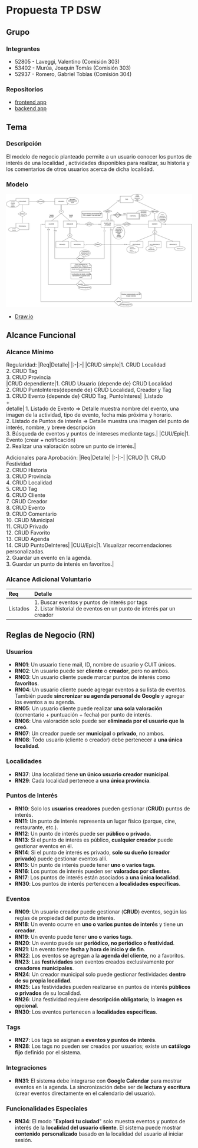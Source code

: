 # Propuesta TP DSW

## Grupo
### Integrantes
* 52805 - Laveggi, Valentino (Comisión 303)
* 53402 - Murúa, Joaquín Tomás (Comisión 303)
* 52937 - Romero, Gabriel Tobías (Comisión 304)

### Repositorios
* [frontend app](https://github.com/Evenaut7/TP_DSW_FrontendApp.git)
* [backend app](https://github.com/Evenaut7/TP_DSW_BackendApp.git)


## Tema
### Descripción
El modelo de negocio planteado permite a un usuario conocer los puntos de interés de una localidad , actividades disponibles para realizar, su historia y los comentarios de otros usuarios acerca de dicha localidad. 

### Modelo
![image](DER_Proyecto.png)

* [Draw.io](https://drive.google.com/file/d/1wmEwmmVv6VVJS08DoNGEGxvJpjB_NxlN/view?usp=sharing)

## Alcance Funcional 

### Alcance Mínimo
Regularidad:
|Req|Detalle|
|:-|:-|
|CRUD simple|1. CRUD Localidad <br>2. CRUD Tag<br>3. CRUD Provincia <br>
|CRUD dependiente|1. CRUD Usuario {depende de} CRUD Localidad <br>2. CRUD PuntoInteres{depende de} CRUD Localidad, Creador y Tag <br> 3. CRUD Evento {depende de} CRUD Tag, PuntoInteres|
|Listado<br>+<br>detalle| 1. Listado de Evento  => Detalle muestra nombre del evento, una imagen de la actividad, tipo de evento, fecha más próxima y horario.<br>2. Listado de Puntos de interés => Detalle muestra una imagen del punto de interés, nombre, y breve descripción <br>3. Búsqueda de eventos y puntos de intereses mediante tags.|
|CUU/Epic|1. Evento (crear + notificación)<br>2. Realizar una valoración sobre un punto de interés.|


Adicionales para Aprobación:
|Req|Detalle|
|:-|:-|
|CRUD |1. CRUD Festividad <br>2. CRUD Historia<br>3. CRUD Provincia<br>4. CRUD Localidad<br>5. CRUD Tag<br>6. CRUD Cliente<br>7. CRUD Creador <br>8. CRUD Evento<br>9. CRUD Comentario<br>10. CRUD Municipal<br>11. CRUD Privado<br>12. CRUD Favorito<br>13. CRUD Agenda<br>14. CRUD PuntoDeInteres|
|CUU/Epic|1. Visualizar recomendaciones personalizadas.<br> 2. Guardar un evento en la agenda.<br>3. Guardar un punto de interés en favoritos.|


### Alcance Adicional Voluntario
|Req|Detalle|
|:-|:-|
|Listados|1. Buscar eventos y puntos de interés por tags <br>2. Listar historial de eventos en un punto de interés par un creador<br>

## Reglas de Negocio (RN)

### Usuarios

- **RN01**: Un usuario tiene mail, ID, nombre de usuario y CUIT únicos.
- **RN02**: Un usuario puede ser **cliente** o **creador**, pero no ambos.
- **RN03**: Un usuario cliente puede marcar puntos de interés como **favoritos**.
- **RN04**: Un usuario cliente puede agregar eventos a su lista de eventos. También puede **sincronizar su agenda personal de Google** y agregar los eventos a su agenda.
- **RN05**: Un usuario cliente puede realizar **una sola valoración** (comentario + puntuación + fecha) por punto de interés.
- **RN06**: Una valoración solo puede ser **eliminada por el usuario que la creó**.
- **RN07**: Un creador puede ser **municipal** o **privado**, no ambos.
- **RN08**: Todo usuario (cliente o creador) debe pertenecer a **una única localidad**.

### Localidades

- **RN37**: Una localidad tiene **un único usuario creador municipal**.
- **RN29**: Cada localidad pertenece a **una única provincia**.

### Puntos de Interés

- **RN10**: Solo los **usuarios creadores** pueden gestionar (**CRUD**) puntos de interés.
- **RN11**: Un punto de interés representa un lugar físico (parque, cine, restaurante, etc.).
- **RN12**: Un punto de interés puede ser **público o privado**.
- **RN13**: Si el punto de interés es público, **cualquier creador** puede gestionar eventos en él.
- **RN14**: Si el punto de interés es privado, **solo su dueño (creador privado)** puede gestionar eventos allí.
- **RN15**: Un punto de interés puede tener **uno o varios tags**.
- **RN16**: Los puntos de interés pueden ser **valorados por clientes**.
- **RN17**: Los puntos de interés están asociados a **una única localidad**.
- **RN30**: Los puntos de interés pertenecen a **localidades específicas**.

### Eventos

- **RN09**: Un usuario creador puede gestionar (**CRUD**) eventos, según las reglas de propiedad del punto de interés.
- **RN18**: Un evento ocurre en **uno o varios puntos de interés** y tiene un **creador**.
- **RN19**: Un evento puede tener **uno o varios tags**.
- **RN20**: Un evento puede ser **periódico, no periódico o festividad**.
- **RN21**: Un evento tiene **fecha y hora de inicio y de fin**.
- **RN22**: Los eventos se agregan a la **agenda del cliente**, no a favoritos.
- **RN23**: Las **festividades** son eventos creados exclusivamente por **creadores municipales**.
- **RN24**: Un creador municipal solo puede gestionar festividades **dentro de su propia localidad**.
- **RN25**: Las festividades pueden realizarse en puntos de interés **públicos o privados** de su localidad.
- **RN26**: Una festividad requiere **descripción obligatoria**; la **imagen es opcional**.
- **RN30**: Los eventos pertenecen a **localidades específicas**.

### Tags

- **RN27**: Los tags se asignan a **eventos y puntos de interés**.
- **RN28**: Los tags no pueden ser creados por usuarios; existe un **catálogo fijo** definido por el sistema.

### Integraciones

- **RN31**: El sistema debe integrarse con **Google Calendar** para mostrar eventos en la agenda. La sincronización debe ser de **lectura y escritura** (crear eventos directamente en el calendario del usuario).

### Funcionalidades Especiales

- **RN34**: El modo "**Explorá tu ciudad**" solo muestra eventos y puntos de interés de la **localidad del usuario cliente**. El sistema puede mostrar **contenido personalizado** basado en la localidad del usuario al iniciar sesión.
